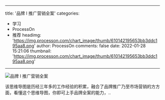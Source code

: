 
---
title: '品牌 I 推广营销全案'
categories: 
 - 学习
 - ProcessOn
 - 推荐
headimg: 'https://img.processon.com/chart_image/thumb/610142195653bb3ddc195aa8.png'
author: ProcessOn
comments: false
date: 2022-01-28 15:21:06
thumbnail: 'https://img.processon.com/chart_image/thumb/610142195653bb3ddc195aa8.png'
---

<div>   
<img class="thumb" alt="品牌 I 推广营销全案" src="https://img.processon.com/chart_image/thumb/610142195653bb3ddc195aa8.png" referrerpolicy="no-referrer">
<p>该思维导图是历经三年多的工作经验的积累，融合了品牌推广乃至市场营销的方方面，看懂这个思维导图，你即可上手品牌全案的能力，..</p>  
</div>
            